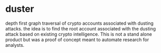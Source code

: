 # duster
depth first graph traversal of crypto accounts associated with dusting attacks. the idea is to find the root account associated with the dusting attack based on existing crypto intelligence. This is not a stand alone product but was a proof of concept meant to automate research for analysts.
